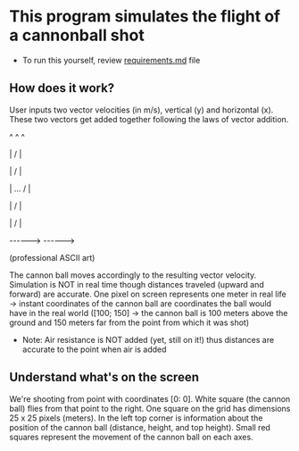 # This program simulates the flight of a cannonball shot

+ To run this yourself, review <a href="https://github.com/scraptechguy/CanonShot/blob/main/requirements.md" target="_blank">requirements.md</a> file

## How does it work?

User inputs two vector velocities (in m/s), vertical (y) and horizontal (x). These two vectors get added together following the laws of vector addition. 
    
^                           ^ ^

|                          /  |

|                         /   |

|            ...         /    |

|                       /     |

|                      /      |

 ------>              ------>
 
(professional ASCII art)
 
The cannon ball moves accordingly to the resulting vector velocity. Simulation is NOT in real time though distances traveled (upward and forward) are accurate. One pixel on screen represents one meter in real life -> instant coordinates of the cannon ball are coordinates the ball would have in the real world ([100; 150] -> the cannon ball is 100 meters above the ground and 150 meters far from the point from which it was shot)

+ Note: Air resistance is NOT added (yet, still on it!) thus distances are accurate to the point when air is added 

## Understand what's on the screen

We're shooting from point with coordinates [0: 0]. White square (the cannon ball) flies from that point to the right. One square on the grid has dimensions 25 x 25 pixels (meters). In the left top corner is information about the position of the cannon ball (distance, height, and top height). Small red squares represent the movement of the cannon ball on each axes. 


